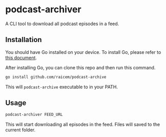 # podcast-archiver

A CLI tool to download all podcast episodes in a feed.

## Installation

You should have Go installed on your device. To install Go, please refer to [this document](https://golang.org/doc/install).

After installing Go, you can clone this repo and then run this command.

```bash
go install github.com/raicem/podcast-archive
```

This will `podcast-archive` executable to in your PATH.

## Usage

```bash
podcast-archiver FEED_URL
```

This will start downloading all episodes in the feed. Files will saved to the current folder.
